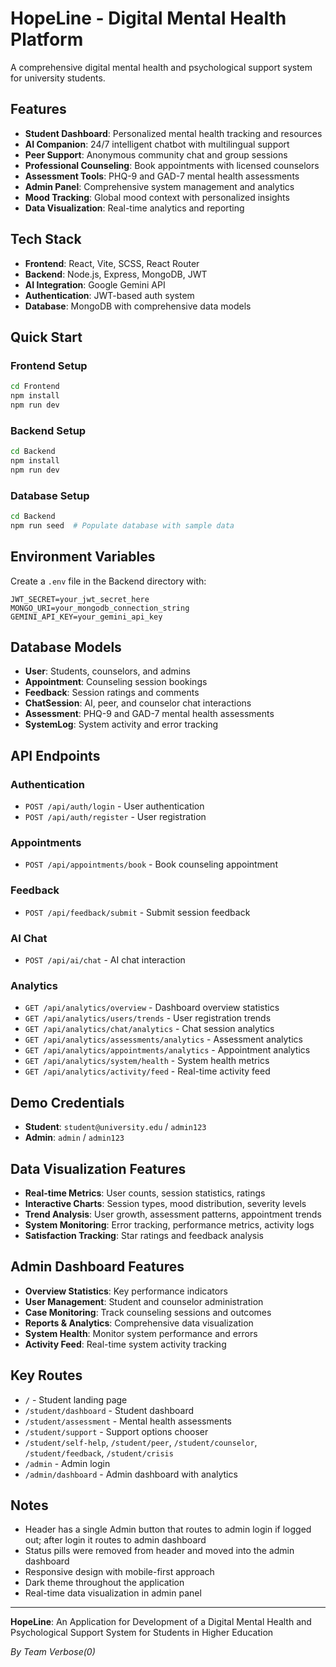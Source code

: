 # HopeLine - Digital Mental Health Platform

A comprehensive digital mental health and psychological support system for university students.

## Features

- **Student Dashboard**: Personalized mental health tracking and resources
- **AI Companion**: 24/7 intelligent chatbot with multilingual support
- **Peer Support**: Anonymous community chat and group sessions
- **Professional Counseling**: Book appointments with licensed counselors
- **Assessment Tools**: PHQ-9 and GAD-7 mental health assessments
- **Admin Panel**: Comprehensive system management and analytics
- **Mood Tracking**: Global mood context with personalized insights
- **Data Visualization**: Real-time analytics and reporting

## Tech Stack

- **Frontend**: React, Vite, SCSS, React Router
- **Backend**: Node.js, Express, MongoDB, JWT
- **AI Integration**: Google Gemini API
- **Authentication**: JWT-based auth system
- **Database**: MongoDB with comprehensive data models

## Quick Start

### Frontend Setup
```bash
cd Frontend
npm install
npm run dev
```

### Backend Setup
```bash
cd Backend
npm install
npm run dev
```

### Database Setup
```bash
cd Backend
npm run seed  # Populate database with sample data
```

## Environment Variables

Create a `.env` file in the Backend directory with:
```
JWT_SECRET=your_jwt_secret_here
MONGO_URI=your_mongodb_connection_string
GEMINI_API_KEY=your_gemini_api_key
```

## Database Models

- **User**: Students, counselors, and admins
- **Appointment**: Counseling session bookings
- **Feedback**: Session ratings and comments
- **ChatSession**: AI, peer, and counselor chat interactions
- **Assessment**: PHQ-9 and GAD-7 mental health assessments
- **SystemLog**: System activity and error tracking

## API Endpoints

### Authentication
- `POST /api/auth/login` - User authentication
- `POST /api/auth/register` - User registration

### Appointments
- `POST /api/appointments/book` - Book counseling appointment

### Feedback
- `POST /api/feedback/submit` - Submit session feedback

### AI Chat
- `POST /api/ai/chat` - AI chat interaction

### Analytics
- `GET /api/analytics/overview` - Dashboard overview statistics
- `GET /api/analytics/users/trends` - User registration trends
- `GET /api/analytics/chat/analytics` - Chat session analytics
- `GET /api/analytics/assessments/analytics` - Assessment analytics
- `GET /api/analytics/appointments/analytics` - Appointment analytics
- `GET /api/analytics/system/health` - System health metrics
- `GET /api/analytics/activity/feed` - Real-time activity feed

## Demo Credentials

- **Student**: `student@university.edu` / `admin123`
- **Admin**: `admin` / `admin123`

## Data Visualization Features

- **Real-time Metrics**: User counts, session statistics, ratings
- **Interactive Charts**: Session types, mood distribution, severity levels
- **Trend Analysis**: User growth, assessment patterns, appointment trends
- **System Monitoring**: Error tracking, performance metrics, activity logs
- **Satisfaction Tracking**: Star ratings and feedback analysis

## Admin Dashboard Features

- **Overview Statistics**: Key performance indicators
- **User Management**: Student and counselor administration
- **Case Monitoring**: Track counseling sessions and outcomes
- **Reports & Analytics**: Comprehensive data visualization
- **System Health**: Monitor system performance and errors
- **Activity Feed**: Real-time system activity tracking

## Key Routes

- `/` - Student landing page
- `/student/dashboard` - Student dashboard
- `/student/assessment` - Mental health assessments
- `/student/support` - Support options chooser
- `/student/self-help`, `/student/peer`, `/student/counselor`, `/student/feedback`, `/student/crisis`
- `/admin` - Admin login
- `/admin/dashboard` - Admin dashboard with analytics

## Notes

- Header has a single Admin button that routes to admin login if logged out; after login it routes to admin dashboard
- Status pills were removed from header and moved into the admin dashboard
- Responsive design with mobile-first approach
- Dark theme throughout the application
- Real-time data visualization in admin panel

---

**HopeLine**: An Application for Development of a Digital Mental Health and Psychological Support System for Students in Higher Education

*By Team Verbose(0)*